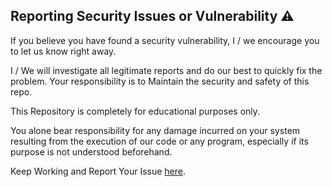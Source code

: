 ## Reporting Security Issues or Vulnerability ⚠️

If you believe you have found a security vulnerability, I / we encourage you to let us know right away.

I / We will investigate all legitimate reports and do our best to quickly fix the problem. Your responsibility is to Maintain the security and safety of this repo.

This Repository is completely for educational purposes only.

You alone bear responsibility for any damage incurred on your system resulting from the execution of our code or any program, especially if its purpose is not understood beforehand.

Keep Working and Report Your Issue [here](https://github.com/offensive-vk/AwesomeScripts/issues).
